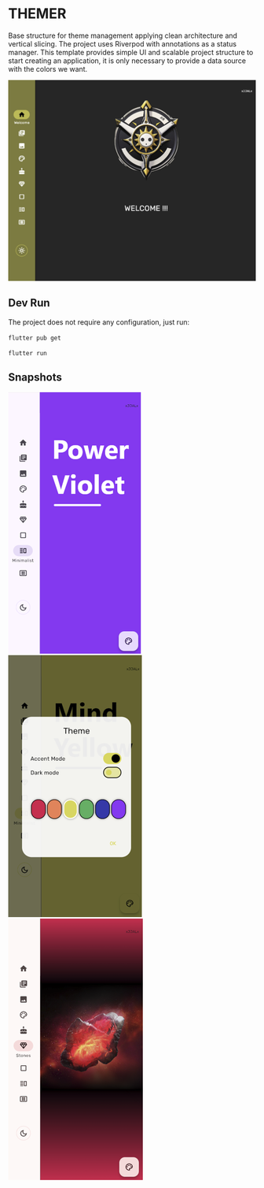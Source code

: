 # THEMER
Base structure for theme management applying clean architecture and vertical slicing. The project uses Riverpod  with annotations as a status manager.
This template provides simple UI and scalable project structure to start creating an application, it is only necessary to provide a data source with the colors we want.

<p align="center">
  <img src="/assets/readme/welcome.png" alt="welcome"/>
</p>

## Dev Run
The project does not require any configuration, just run:

`flutter pub get`

`flutter run`

## Snapshots
![minimalist](/assets/readme/minimalist_example.png)  ![palette](/assets/readme/palette_example.png)  ![stone](/assets/readme/stone_example.png)
